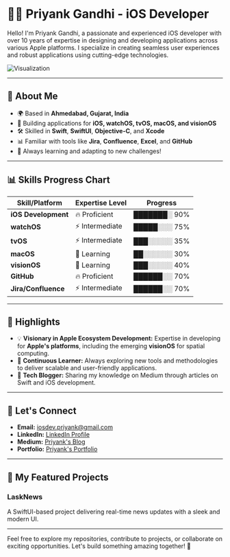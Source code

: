 # 👨‍💻 Priyank Gandhi - iOS Developer

Hello! I'm Priyank Gandhi, a passionate and experienced iOS developer with over 10 years of expertise in designing and developing applications across various Apple platforms. I specialize in creating seamless user experiences and robust applications using cutting-edge technologies.

![Visualization](https://static.tildacdn.com/tild3365-3030-4465-a630-663937666534/who-is-ios-developer.jpg)

---

## 💼 About Me

- 🌍 Based in **Ahmedabad, Gujarat, India**  
- 📱 Building applications for **iOS, watchOS, tvOS, macOS, and visionOS**  
- 🛠 Skilled in **Swift**, **SwiftUI**, **Objective-C**, and **Xcode**  
- 📊 Familiar with tools like **Jira**, **Confluence**, **Excel**, and **GitHub**  
- 🚀 Always learning and adapting to new challenges!

---

## 📊 Skills Progress Chart

| Skill/Platform    | Expertise Level | Progress |
|--------------------|-----------------|----------|
| **iOS Development** | 🔥 Proficient  | ███████░ 90% |
| **watchOS**        | ⚡ Intermediate   | █████░░░ 75%  |
| **tvOS**           | ⚡ Intermediate | ███░░░░░ 35%  |
| **macOS**          | 🚀 Learning     | ██░░░░░░ 30%  |
| **visionOS**       | 🚀 Learning     | ███░░░░░ 40%  |
| **GitHub**         | 🔥 Proficient     | ██████░░ 70%  |
| **Jira/Confluence**| ⚡ Intermediate     | ██████░░ 70%  |

---

## 🌟 Highlights

- 💡 **Visionary in Apple Ecosystem Development:** Expertise in developing for **Apple's platforms**, including the emerging **visionOS** for spatial computing.
- 🌱 **Continuous Learner:** Always exploring new tools and methodologies to deliver scalable and user-friendly applications.
- 📖 **Tech Blogger:** Sharing my knowledge on Medium through articles on Swift and iOS development.

---

## 🔗 Let's Connect

- **Email:** [iosdev.priyank@gmail.com](mailto:iosdev.priyank@gmail.com)  
- **LinkedIn:** [LinkedIn Profile](https://www.linkedin.com/in/gandhipriyank/)
- **Medium:** [Priyank's Blog](https://medium.com/@iosdev.priyank)  
- **Portfolio:** [Priyank's Portfolio](https://priyankgandhi.netlify.app/)

---

## 🚀 My Featured Projects

### **LaskNews**
A SwiftUI-based project delivering real-time news updates with a sleek and modern UI.  


---

Feel free to explore my repositories, contribute to projects, or collaborate on exciting opportunities. Let's build something amazing together! 🎉
